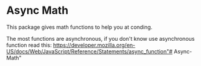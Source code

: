 # Async Math

This package gives math functions to help you at conding.

The most functions are asynchronous, if you don't know use asynchronous function read this: https://developer.mozilla.org/en-US/docs/Web/JavaScript/Reference/Statements/async_function"# Async-Math" 
